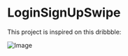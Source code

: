 # LoginSignUpSwipe
This project is inspired on this dribbble: 

![Image](https://cdn-images-1.medium.com/max/1600/1*yhn6D9_USNe0pm36T7OkfA.gif)
